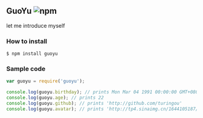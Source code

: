 GuoYu ![npm](https://badge.fury.io/js/guoyu.png)
---

let me introduce myself

### How to install
````
$ npm install guoyu
````

### Sample code

````javascript
var guoyu = require('guoyu');

console.log(guoyu.birthday); // prints Mon Mar 04 1991 00:00:00 GMT+0800 (HKT)
console.log(guoyu.age); // prints 22
console.log(guoyu.github); // prints 'http://github.com/turingou'
console.log(guoyu.avatar); // prints 'http://tp4.sinaimg.cn/1644105187/180/5621090715/1'
````